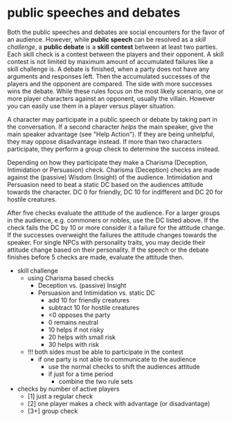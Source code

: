 # public speeches and debates

Both the public speeches and debates are social encounters for the favor of an audience.
However, while **public speech** can be resolved as a *skill challenge*,
a **public debate** is a **skill contest** between at least two parties.
Each skill check is a contest between the players and their opponent.
A skill contest is not limited by maximum amount of accumulated failures like a skill challenge is.
A debate is finished, when a party does not have any arguments and responses left.
Then the accumulated successes of the players and the opponent are compared.
The side with more successes wins the debate.
While these rules focus on the most likely scenario, one or more player characters against an opponent, usually the villain.
However you can easily use them in a player versus player situation.

A character may participate in a public speech or debate by taking part in the conversation.
If a second character *helps* the main speaker, give the main speaker advantage (see "Help Action").
If they are being unhelpful, they may oppose disadvantage instead.
If more than two characters participate, they perform a group check to determine the success instead.

Depending on how they participate they make a Charisma (Deception, Intimidation or Persuasion) check.
Charisma (Deception) checks are made against the (passive) Wisdom (Insight) of the audience.
Intimidation and Persuasion need to beat a static DC based on the audiences attitude towards the character.
DC 0 for friendly, DC 10 for indifferent and DC 20 for hostile creatures.

After five checks evaluate the attitude of the audience.
For a larger groups in the audience, e.g. commoners or nobles, use the DC listed above.
If the check fails the DC by 10 or more consider it a failure for the attitude change.
If the successes overweight the failures the attitude changes towards the speaker.
For single NPCs with personality traits, you may decide their attitude change based on their personality.
If the speech or the debate finishes before 5 checks are made, evaluate the attitude then.

- skill challenge
  - using Charisma based checks
    - Deception vs. (passive) Insight
    - Persuasion and Intimidation vs. static DC
      - add 10 for friendly creatures
      - subtract 10 for hostile creatures
      - <0 opposes the party
      - 0 remains neutral
      - 10 helps if not risky
      - 20 helps with small risk
      - 30 helps with risk
  - !!! both sides must be able to participate in the contest
    - if one party is not able to communicate to the audience
      - use the normal checks to shift the audiences attitude
      - if just for a time period
        - combine the two rule sets
- checks by number of active players
  - [1] just a regular check
  - [2] one player makes a check with advantage (or disadvantage)
  - [3+] group check
